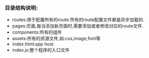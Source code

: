 ### 目录结构说明:

+ routes:用于配置所有的route.所有的route配置文件都是异步加载的.
+ pages:页面,每当添加新页面时,需要添加或者修改对应的route文件.
+ components:所有的组件
+ assets:所有的资源文件,如:css,image,font等
+ index.html:app host
+ index.js:整个程序的入口文件

